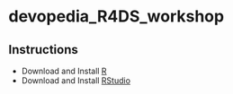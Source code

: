 # devopedia_R4DS_workshop

## Instructions

* Download and Install [R](https://www.r-project.org/)
* Download and Install [RStudio](https://www.rstudio.com/products/rstudio/download/)
